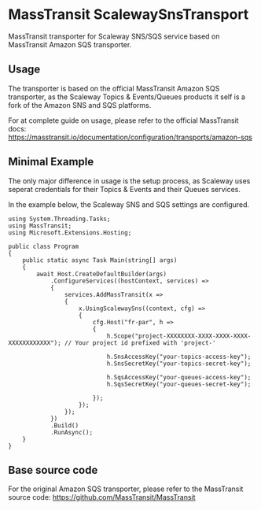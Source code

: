 # MassTransit ScalewaySnsTransport
MassTransit transporter for Scaleway SNS/SQS service based on MassTransit Amazon SQS transporter.

## Usage
The transporter is based on the official MassTransit Amazon SQS transporter, as the Scaleway Topics & Events/Queues products it self is a fork of the Amazon SNS and SQS platforms. 

For at complete guide on usage, please refer to the official MassTransit docs: https://masstransit.io/documentation/configuration/transports/amazon-sqs

## Minimal Example
The only major difference in usage is the setup process, as Scaleway uses seperat credentials for their Topics & Events and their Queues services.

In the example below, the Scaleway SNS and SQS settings are configured.

```
using System.Threading.Tasks;
using MassTransit;
using Microsoft.Extensions.Hosting;

public class Program
{
    public static async Task Main(string[] args)
    {
        await Host.CreateDefaultBuilder(args)
            .ConfigureServices((hostContext, services) =>
            {
                services.AddMassTransit(x =>
                {
                    x.UsingScalewaySns((context, cfg) =>
                    {
                        cfg.Host("fr-par", h =>
                        {
                            h.Scope("project-XXXXXXXX-XXXX-XXXX-XXXX-XXXXXXXXXXXX"); // Your project id prefixed with 'project-'

                            h.SnsAccessKey("your-topics-access-key");
                            h.SnsSecretKey("your-topics-secret-key");

                            h.SqsAccessKey("your-queues-access-key");
                            h.SqsSecretKey("your-queues-secret-key");

                        });
                    });
                });
            })
            .Build()
            .RunAsync();
    }
}
```

## Base source code
For the original Amazon SQS transporter, please refer to the MassTransit source code: https://github.com/MassTransit/MassTransit